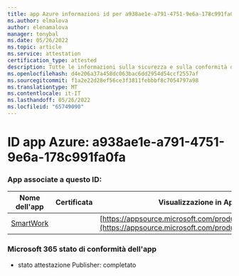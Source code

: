 ```yaml
---
title: app Azure informazioni id per a938ae1e-a791-4751-9e6a-178c991fa0fa
ms.author: elmalova
author: elenamalova
manager: tonybal
ms.date: 05/26/2022
ms.topic: article
ms.service: attestation
certification_type: attested
description: Tutte le informazioni sulla sicurezza e sulla conformità disponibili per a938ae1e-a791-4751-9e6a-178c991fa0fa.
ms.openlocfilehash: d4e206a37a458dc063bac6dd2954d54ccf2557af
ms.sourcegitcommit: f1a2e22d28ef56ce3f3811febbbf8c7054797a98
ms.translationtype: MT
ms.contentlocale: it-IT
ms.lasthandoff: 05/26/2022
ms.locfileid: "65749090"
---
```

# <a name="azure-app-id-a938ae1e-a791-4751-9e6a-178c991fa0fa"></a>ID app Azure: a938ae1e-a791-4751-9e6a-178c991fa0fa


### <a name="apps-associated-with-this-id"></a>App associate a questo ID:
| **Nome dell'app** | **Certificata** | **Visualizzazione in AppSource** |
|--------------|---------------|-----------------------|
| [SmartWork](../forward/WA200001149.md) |  | [https://appsource.microsoft.com/product/office/WA200001149](https://appsource.microsoft.com/product/office/WA200001149) |

### <a name="microsoft-365-app-compliance-status"></a>Microsoft 365 stato di conformità dell'app
- stato attestazione Publisher: completato
